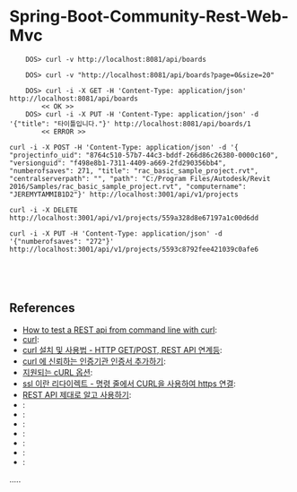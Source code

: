 Spring-Boot-Community-Rest-Web-Mvc
==================================

```
	DOS> curl -v http://localhost:8081/api/boards
	
	DOS> curl -v "http://localhost:8081/api/boards?page=0&size=20"
	
	DOS> curl -i -X GET -H 'Content-Type: application/json' http://localhost:8081/api/boards
		<< OK >>
	DOS> curl -i -X PUT -H 'Content-Type: application/json' -d '{"title": "타이틀입니다."}' http://localhost:8081/api/boards/1
		<< ERROR >>

curl -i -X POST -H 'Content-Type: application/json' -d '{ "projectinfo_uid": "8764c510-57b7-44c3-bddf-266d86c26380-0000c160", "versionguid": "f498e8b1-7311-4409-a669-2fd290356bb4", "numberofsaves": 271, "title": "rac_basic_sample_project.rvt", "centralserverpath": "", "path": "C:/Program Files/Autodesk/Revit 2016/Samples/rac_basic_sample_project.rvt", "computername": "JEREMYTAMMIB1D2"}' http://localhost:3001/api/v1/projects

curl -i -X DELETE http://localhost:3001/api/v1/projects/559a328d8e67197a1c00d6dd

curl -i -X PUT -H 'Content-Type: application/json' -d '{"numberofsaves": "272"}' http://localhost:3001/api/v1/projects/5593c8792fee421039c0afe6





```



References
----------
- [How to test a REST api from command line with curl](http://www.codingpedia.org/ama/how-to-test-a-rest-api-from-command-line-with-curl/ ""):
- [curl](https://www.lesstif.com/display/WS/curl ""):
- [curl 설치 및 사용법 - HTTP GET/POST, REST API 연계등](https://www.lesstif.com/pages/viewpage.action?pageId=14745703 ""):
- [curl 에 신뢰하는 인증기관 인증서 추가하기](https://www.lesstif.com/pages/viewpage.action?pageId=15892500 ""):
- [지원되는 cURL 옵션](https://fmhelp.filemaker.com/help/16/fmp/ko/index.html#page/FMP_Help/curl-options.html ""):
- [ssl 이란 리다이렉트 - 명령 줄에서 CURL을 사용하여 https 연결](https://code.i-harness.com/ko-kr/q/99cddb ""):
- [REST API 제대로 알고 사용하기](https://meetup.toast.com/posts/92 ""):
- []( ""):
- []( ""):
- []( ""):
- []( ""):
- []( ""):
- []( ""):
- []( ""):


.....

